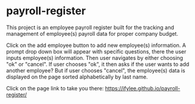 # payroll-register

This project is an employee payroll register built for the tracking and management of employee(s) payroll data for proper company budget.

Click on the add employee button to add new employee(s) information. A prompt drop down box will appear with specific questions, there the user inputs employee(s) information. Then user navigates by either choosing "ok" or "cancel". If user chooses "ok", it then asks if the user wants to add another employee? But if user chooses "cancel", the employee(s) data is displayed on the page sorted alphabetically by last name.

Click on the page link to take you there: https://ifylee.github.io/payroll-register/

<a href="./asset/image.png"></a>
